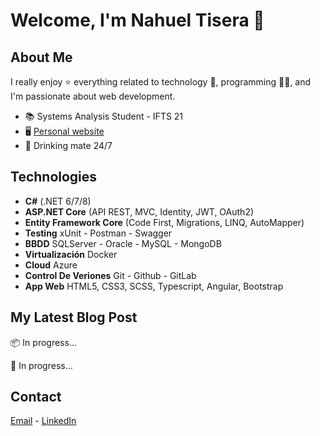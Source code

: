 # Welcome, I'm Nahuel Tisera 👋

## About Me

I really enjoy ⭐ everything related to technology 🤖, programming 👨‍💻, and I'm passionate about web development.

- 📚 Systems Analysis Student - IFTS 21
- 🖥️ [Personal website](https://tisera-dev.vercel.app/)
- 🧉 Drinking mate 24/7

## Technologies 
- **C#** (.NET 6/7/8)
- **ASP.NET Core** (API REST, MVC, Identity, JWT, OAuth2)
- **Entity Framework Core** (Code First, Migrations, LINQ, AutoMapper)
- **Testing** xUnit - Postman - Swagger
- **BBDD** SQLServer - Oracle - MySQL - MongoDB
- **Virtualización** Docker
- **Cloud** Azure
- **Control De Veriones** Git - Github - GitLab
- **App Web** HTML5, CSS3, SCSS, Typescript, Angular, Bootstrap

## My Latest Blog Post

📦 In progress...

📝 In progress...

## Contact
[Email](nahueltisera03@gmail.com) - [LinkedIn](https://www.linkedin.com/in/\tisera-nahuel-ab3864219/)


